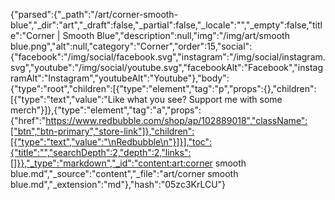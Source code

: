 {"parsed":{"_path":"/art/corner-smooth-blue","_dir":"art","_draft":false,"_partial":false,"_locale":"","_empty":false,"title":"Corner | Smooth Blue","description":null,"img":"/img/art/smooth blue.png","alt":null,"category":"Corner","order":15,"social":{"facebook":"/img/social/facebook.svg","instagram":"/img/social/instagram.svg","youtube":"/img/social/youtube.svg","facebookAlt":"Facebook","instagramAlt":"Instagram","youtubeAlt":"Youtube"},"body":{"type":"root","children":[{"type":"element","tag":"p","props":{},"children":[{"type":"text","value":"Like what you see? Support me with some merch"}]},{"type":"element","tag":"a","props":{"href":"https://www.redbubble.com/shop/ap/102889018","className":["btn","btn-primary","store-link"]},"children":[{"type":"text","value":"\nRedbubble\n"}]}],"toc":{"title":"","searchDepth":2,"depth":2,"links":[]}},"_type":"markdown","_id":"content:art:corner smooth blue.md","_source":"content","_file":"art/corner smooth blue.md","_extension":"md"},"hash":"05zc3KrLCU"}
